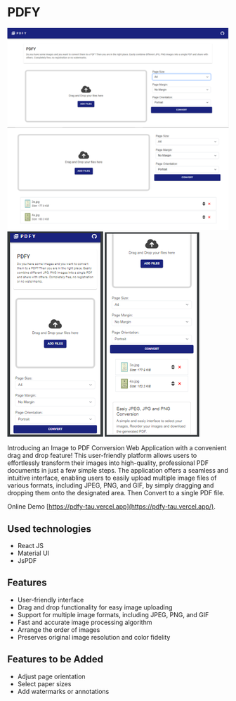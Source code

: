 # PDFY
![alt text](https://raw.githubusercontent.com/kaleab-shumet/Pdfy/main/images/pdf1.PNG)
![alt text](https://raw.githubusercontent.com/kaleab-shumet/Pdfy/main/images/pdf2.PNG)
![alt text](https://raw.githubusercontent.com/kaleab-shumet/Pdfy/main/images/pdf3.PNG)
![alt text](https://raw.githubusercontent.com/kaleab-shumet/Pdfy/main/images/pdf4.PNG)

Introducing an Image to PDF Conversion Web Application with a convenient drag and drop feature! This user-friendly platform allows users to effortlessly transform their images into high-quality, professional PDF documents in just a few simple steps.
The application offers a seamless and intuitive interface, enabling users to easily upload multiple image files of various formats, including JPEG, PNG, and GIF, by simply dragging and dropping them onto the designated area. Then Convert to a single PDF file.

Online Demo [https://pdfy-tau.vercel.app](https://pdfy-tau.vercel.app/).

## Used technologies
- React JS
- Material UI
- JsPDF

## Features
- User-friendly interface
- Drag and drop functionality for easy image uploading
- Support for multiple image formats, including JPEG, PNG, and GIF
- Fast and accurate image processing algorithm
- Arrange the order of images
- Preserves original image resolution and color fidelity

## Features to be Added
- Adjust page orientation
- Select paper sizes
- Add watermarks or annotations
